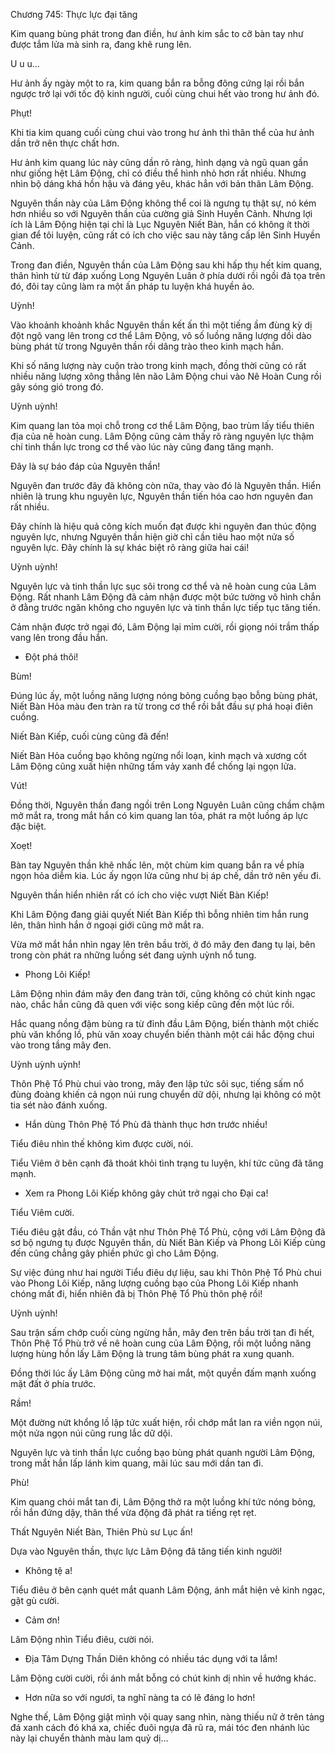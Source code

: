 




Chương 745: Thực lực đại tăng


Kim quang bùng phát trong đan điền, hư ảnh kim sắc to cỡ bàn tay như được tắm lửa mà sinh ra, đang khẽ rung lên.

U u u…

Hư ảnh ấy ngày một to ra, kim quang bắn ra bỗng đông cứng lại rồi bắn ngược trở lại với tốc độ kinh người, cuối cùng chui hết vào trong hư ảnh đó.

Phụt!

Khi tia kim quang cuối cùng chui vào trong hư ảnh thì thân thể của hư ảnh dần trở nên thực chất hơn.

Hư ảnh kim quang lúc này cũng dần rõ ràng, hình dạng và ngũ quan gần như giống hệt Lâm Động, chỉ có điều thể hình nhỏ hơn rất nhiều. Nhưng nhìn bộ dáng khá hồn hậu và đáng yêu, khác hẳn với bản thân Lâm Động.

Nguyên thần này của Lâm Động không thể coi là ngưng tụ thật sự, nó kém hơn nhiều so với Nguyên thần của cường giả Sinh Huyền Cảnh. Nhưng lợi ích là Lâm Động hiện tại chỉ là Lục Nguyên Niết Bàn, hắn có không ít thời gian để tôi luyện, cũng rất có ích cho việc sau này tăng cấp lên Sinh Huyền Cảnh.

Trong đan điền, Nguyên thần của Lâm Động sau khi hấp thụ hết kim quang, thân hình từ từ đáp xuống Long Nguyên Luân ở phía dưới rồi ngồi đả tọa trên đó, đôi tay cũng làm ra một ấn pháp tu luyện khá huyền ảo.

Uỳnh!

Vào khoảnh khoảnh khắc Nguyên thần kết ấn thì một tiếng ầm đùng kỳ dị đột ngộ vang lên trong cơ thể Lâm Động, vô số luồng năng lượng dồi dào bùng phát từ trong Nguyên thần rồi dâng trào theo kinh mạch hắn.

Khi số năng lượng này cuộn trào trong kinh mạch, đồng thời cũng có rất nhiều năng lượng xông thẳng lên não Lâm Động chui vào Nê Hoàn Cung rồi gây sóng gió trong đó.

Uỳnh uỳnh!

Kim quang lan tỏa mọi chỗ trong cơ thể Lâm Động, bao trùm lấy tiểu thiên địa của nê hoàn cung. Lâm Động cũng cảm thấy rõ ràng nguyên lực thậm chí tinh thần lực trong cơ thể vào lúc này cũng đang tăng mạnh.

Đây là sự báo đáp của Nguyên thần!

Nguyên đan trước đây đã không còn nữa, thay vào đó là Nguyên thần. Hiển nhiên là trung khu nguyên lực, Nguyên thần tiến hóa cao hơn nguyên đan rất nhiều.

Đây chính là hiệu quả công kích muốn đạt được khi nguyên đan thúc động nguyên lực, nhưng Nguyên thần hiện giờ chỉ cần tiêu hao một nửa số nguyên lực. Đây chính là sự khác biệt rõ ràng giữa hai cái!

Uỳnh uỳnh!

Nguyên lực và tinh thần lực sục sôi trong cơ thể và nê hoàn cung của Lâm Động. Rất nhanh Lâm Động đã cảm nhận được một bức tường vô hình chắn ở đằng trước ngăn không cho nguyên lực và tinh thần lực tiếp tục tăng tiến.

Cảm nhận được trở ngại đó, Lâm Động lại mỉm cười, rồi giọng nói trầm thấp vang lên trong đầu hắn.

- Đột phá thôi!

Bùm!

Đúng lúc ấy, một luồng năng lượng nóng bỏng cuồng bạo bỗng bùng phát, Niết Bàn Hỏa màu đen tràn ra từ trong cơ thể rồi bắt đầu sự phá hoại điên cuồng.

Niết Bàn Kiếp, cuối cùng cũng đã đến!

Niết Bàn Hỏa cuồng bạo không ngừng nổi loạn, kinh mạch và xương cốt Lâm Động cũng xuất hiện những tấm vảy xanh để chống lại ngọn lửa.

Vút!

Đồng thời, Nguyên thần đang ngồi trên Long Nguyên Luân cũng chầm chậm mở mắt ra, trong mắt hắn có kim quang lan tỏa, phát ra một luồng áp lực đặc biệt.

Xoẹt!

Bàn tay Nguyên thần khẽ nhấc lên, một chùm kim quang bắn ra về phía ngọn hỏa diễm kia. Lúc ấy ngọn lửa cũng như bị áp chế, dần trở nên yếu đi.

Nguyên thần hiển nhiên rất có ích cho việc vượt Niết Bàn Kiếp!

Khi Lâm Động đang giải quyết Niết Bàn Kiếp thì bỗng nhiên tim hắn rung lên, thân hình hắn ở ngoại giới cũng mở mắt ra.

Vừa mở mắt hắn nhìn ngay lên trên bầu trời, ở đó mây đen đang tụ lại, bên trong còn phát ra những luồng sét đang uỳnh uỳnh nổ tung.

- Phong Lôi Kiếp!

Lâm Động nhìn đám mây đen đang tràn tới, cũng không có chút kinh ngạc nào, chắc hắn cũng đã quen với việc song kiếp cũng đến một lúc rồi.

Hắc quang nồng đậm bùng ra từ đỉnh đầu Lâm Động, biến thành một chiếc phù văn khổng lồ, phù văn xoay chuyển biến thành một cái hắc động chui vào trong tầng mây đen.

Uỳnh uỳnh uỳnh!

Thôn Phệ Tổ Phù chui vào trong, mây đen lập tức sôi sục, tiếng sấm nổ đùng đoàng khiến cả ngọn núi rung chuyển dữ dội, nhưng lại không có một tia sét nào đánh xuống.

- Hắn dùng Thôn Phệ Tổ Phù đã thành thục hơn trước nhiều!

Tiểu điêu nhìn thế không kìm được cười, nói.

Tiểu Viêm ở bên cạnh đã thoát khỏi tình trạng tu luyện, khí tức cũng đã tăng mạnh.

- Xem ra Phong Lôi Kiếp không gây chút trở ngại cho Đại ca!

Tiểu Viêm cười.

Tiểu điêu gật đầu, có Thần vật như Thôn Phệ Tổ Phù, cộng với Lâm Động đã sơ bộ ngưng tụ được Nguyên thần, dù Niết Bàn Kiếp và Phong Lôi Kiếp cùng đến cũng chẳng gây phiền phức gì cho Lâm Động.

Sự việc đúng như hai người Tiểu điêu dự liệu, sau khi Thôn Phệ Tổ Phù chui vào Phong Lôi Kiếp, năng lượng cuồng bạo của Phong Lôi Kiếp nhanh chóng mất đi, hiển nhiên đã bị Thôn Phệ Tổ Phù thôn phệ rồi!

Uỳnh uỳnh!

Sau trận sấm chớp cuối cùng ngừng hẳn, mây đen trên bầu trời tan đi hết, Thôn Phệ Tổ Phù trở về nê hoàn cung của Lâm Động, rồi một luồng năng lượng hùng hồn lấy Lâm Động là trung tâm bùng phát ra xung quanh.

Đồng thời lúc ấy Lâm Động cũng mở hai mắt, một quyền đấm mạnh xuống mặt đất ở phía trước.

Rầm!

Một đường nứt khổng lồ lập tức xuất hiện, rồi chớp mắt lan ra viền ngọn núi, một nửa ngọn núi cũng rung lắc dữ dội.

Nguyên lực và tinh thần lực cuồng bạo bùng phát quanh người Lâm Động, trong mắt hắn lấp lánh kim quang, mãi lúc sau mới dần tan đi.

Phù!

Kim quang chói mắt tan đi, Lâm Động thở ra một luồng khí tức nóng bỏng, rồi hắn đứng dậy, thân thể vừa động đã phát ra tiếng rẹt rẹt.

Thất Nguyên Niết Bàn, Thiên Phù sư Lục ấn!

Dựa vào Nguyên thần, thực lực Lâm Động đã tăng tiến kinh người!

- Không tệ a!

Tiểu điêu ở bên cạnh quét mắt quanh Lâm Động, ánh mắt hiện vẻ kinh ngạc, gật gù cười.

- Cảm ơn!

Lâm Động nhìn Tiểu điêu, cười nói.

- Địa Tâm Dựng Thần Diên không có nhiều tác dụng với ta lắm!

Lâm Động cười cười, rồi ánh mắt bỗng có chút kinh dị nhìn về hướng khác.

- Hơn nữa so với ngươi, ta nghĩ nàng ta có lẽ đáng lo hơn!

Nghe thế, Lâm Động giật mình vội quay sang nhìn, nàng thiếu nữ ở trên tảng đá xanh cách đó khá xa, chiếc đuôi ngựa đã rũ ra, mái tóc đen nhánh lúc này lại chuyển thành màu lam quỷ dị…




